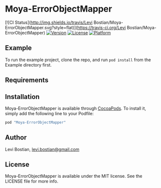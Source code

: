 # Moya-ErrorObjectMapper

[![CI Status](http://img.shields.io/travis/Levi Bostian/Moya-ErrorObjectMapper.svg?style=flat)](https://travis-ci.org/Levi Bostian/Moya-ErrorObjectMapper)
[![Version](https://img.shields.io/cocoapods/v/Moya-ErrorObjectMapper.svg?style=flat)](http://cocoapods.org/pods/Moya-ErrorObjectMapper)
[![License](https://img.shields.io/cocoapods/l/Moya-ErrorObjectMapper.svg?style=flat)](http://cocoapods.org/pods/Moya-ErrorObjectMapper)
[![Platform](https://img.shields.io/cocoapods/p/Moya-ErrorObjectMapper.svg?style=flat)](http://cocoapods.org/pods/Moya-ErrorObjectMapper)

## Example

To run the example project, clone the repo, and run `pod install` from the Example directory first.

## Requirements

## Installation

Moya-ErrorObjectMapper is available through [CocoaPods](http://cocoapods.org). To install
it, simply add the following line to your Podfile:

```ruby
pod "Moya-ErrorObjectMapper"
```

## Author

Levi Bostian, levi.bostian@gmail.com

## License

Moya-ErrorObjectMapper is available under the MIT license. See the LICENSE file for more info.
